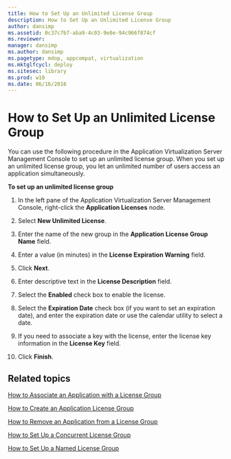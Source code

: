 ```yaml
---
title: How to Set Up an Unlimited License Group
description: How to Set Up an Unlimited License Group
author: dansimp
ms.assetid: 0c37c7b7-aba9-4c03-9e0e-94c966f874cf
ms.reviewer: 
manager: dansimp
ms.author: dansimp
ms.pagetype: mdop, appcompat, virtualization
ms.mktglfcycl: deploy
ms.sitesec: library
ms.prod: w10
ms.date: 06/16/2016
---
```



# How to Set Up an Unlimited License Group


You can use the following procedure in the Application Virtualization Server Management Console to set up an unlimited license group. When you set up an unlimited license group, you let an unlimited number of users access an application simultaneously.

**To set up an unlimited license group**

1.  In the left pane of the Application Virtualization Server Management Console, right-click the **Application Licenses** node.

2.  Select **New Unlimited License**.

3.  Enter the name of the new group in the **Application License Group Name** field.

4.  Enter a value (in minutes) in the **License Expiration Warning** field.

5.  Click **Next**.

6.  Enter descriptive text in the **License Description** field.

7.  Select the **Enabled** check box to enable the license.

8.  Select the **Expiration Date** check box (if you want to set an expiration date), and enter the expiration date or use the calendar utility to select a date.

9.  If you need to associate a key with the license, enter the license key information in the **License Key** field.

10. Click **Finish**.

## Related topics


[How to Associate an Application with a License Group](how-to-associate-an-application-with-a-license-group.md)

[How to Create an Application License Group](how-to-create-an-application-license-group.md)

[How to Remove an Application from a License Group](how-to-remove-an-application-from-a-license-group.md)

[How to Set Up a Concurrent License Group](how-to-set-up-a-concurrent-license-group.md)

[How to Set Up a Named License Group](how-to-set-up-a-named-license-group.md)

 

 





